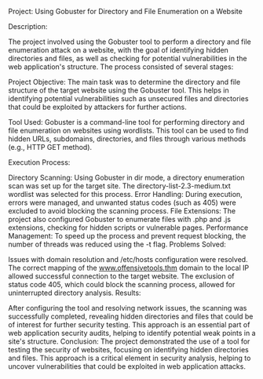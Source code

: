 Project: Using Gobuster for Directory and File Enumeration on a Website

Description:

The project involved using the Gobuster tool to perform a directory and file enumeration attack on a website, with the goal of identifying hidden directories and files, as well as checking for potential vulnerabilities in the web application's structure. The process consisted of several stages:

Project Objective:
The main task was to determine the directory and file structure of the target website using the Gobuster tool. This helps in identifying potential vulnerabilities such as unsecured files and directories that could be exploited by attackers for further actions.

Tool Used:
Gobuster is a command-line tool for performing directory and file enumeration on websites using wordlists. This tool can be used to find hidden URLs, subdomains, directories, and files through various methods (e.g., HTTP GET method).

Execution Process:

Directory Scanning: Using Gobuster in dir mode, a directory enumeration scan was set up for the target site. The directory-list-2.3-medium.txt wordlist was selected for this process.
Error Handling: During execution, errors were managed, and unwanted status codes (such as 405) were excluded to avoid blocking the scanning process.
File Extensions: The project also configured Gobuster to enumerate files with .php and .js extensions, checking for hidden scripts or vulnerable pages.
Performance Management: To speed up the process and prevent request blocking, the number of threads was reduced using the -t flag.
Problems Solved:

Issues with domain resolution and /etc/hosts configuration were resolved. The correct mapping of the www.offensivetools.thm domain to the local IP allowed successful connection to the target website.
The exclusion of status code 405, which could block the scanning process, allowed for uninterrupted directory analysis.
Results:

After configuring the tool and resolving network issues, the scanning was successfully completed, revealing hidden directories and files that could be of interest for further security testing.
This approach is an essential part of web application security audits, helping to identify potential weak points in a site's structure.
Conclusion:
The project demonstrated the use of a tool for testing the security of websites, focusing on identifying hidden directories and files. This approach is a critical element in security analysis, helping to uncover vulnerabilities that could be exploited in web application attacks.
